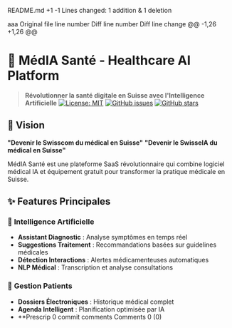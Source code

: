 ‎README.md
+1
-1
Lines changed: 1 addition & 1 deletion

aaa
Original file line number	Diff line number	Diff line change
@@ -1,26 +1,26 @@
# 🏥 MédIA Santé - Healthcare AI Platform

> **Révolutionner la santé digitale en Suisse avec l'Intelligence Artificielle**
[![License: MIT](https://img.shields.io/badge/License-MIT-yellow.svg)](https://opensource.org/licenses/MIT)
[![GitHub issues](https://img.shields.io/github/issues/bensalemboualem/media-sante-platform)](https://github.com/bensalemboualem/media-sante-platform/issues)
[![GitHub stars](https://img.shields.io/github/stars/bensalemboualem/media-sante-platform)](https://github.com/bensalemboualem/media-sante-platform/stargazers)

## 🎯 **Vision**

**"Devenir le Swisscom du médical en Suisse"**
**"Devenir le SwisseIA du médical en Suisse"**

MédIA Santé est une plateforme SaaS révolutionnaire qui combine logiciel médical IA et équipement gratuit pour transformer la pratique médicale en Suisse.

## ✨ **Features Principales**

### 🤖 **Intelligence Artificielle**
- **Assistant Diagnostic** : Analyse symptômes en temps réel
- **Suggestions Traitement** : Recommandations basées sur guidelines médicales
- **Détection Interactions** : Alertes médicamenteuses automatiques
- **NLP Médical** : Transcription et analyse consultations

### 👥 **Gestion Patients**
- **Dossiers Électroniques** : Historique médical complet
- **Agenda Intelligent** : Planification optimisée par IA
- **Prescrip
0 commit comments
Comments
0
 (0)
